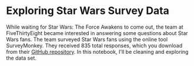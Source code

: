 # Exploring Star Wars Survey Data

While waiting for Star Wars: The Force Awakens to come out, the team at FiveThirtyEight became interested in answering some questions about Star Wars fans. The team surveyed Star Wars fans using the online tool SurveyMonkey. They received 835 total responses, which you download from their [GitHub repository](https://github.com/fivethirtyeight/data/tree/master/star-wars-survey). In this notebook, I'll be cleaning and exploring the data set.
